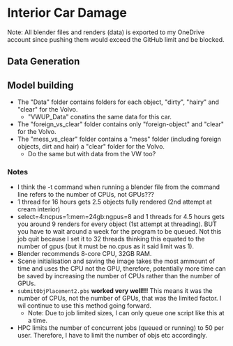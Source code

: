 # Interior Car Damage

Note: All blender files and renders (data) is exported to my OneDrive account since pushing them would exceed the GitHub limit and be blocked.

## Data Generation

## Model building
- The "Data" folder contains folders for each object, "dirty", "hairy" and "clear" for the Volvo.
    - "VWUP_Data" conatins the same data for this car.
- The "foreign_vs_clear" folder contains only "foreign-object" and "clear" for the Volvo.
- The "mess_vs_clear" folder contains a "mess" folder (including foreign objects, dirt and hair) a "clear" folder for the Volvo.
    - Do the same but with data from the VW too?


### Notes 
- I think the -t command when running a blender file from the command line refers to the number of CPUs, not GPUs???
- 1 thread for 16 hours gets 2.5 objects fully rendered (2nd attempt at cream interior)
- select=4:ncpus=1:mem=24gb:ngpus=8 and 1 threads for 4.5 hours gets you around 9 renders for every object (1st attempt at threading). BUT you have to wait around a week for the program to be queued. Not this job quit because I set it to 32 threads thinking this equated to the number of gpus (but it must be no.cpus as it said limit was 1).
- Blender recommends 8-core CPU, 32GB RAM. 
- Scene initialisation and saving the image takes the most ammount of time and uses the CPU not the GPU, therefore, potentially more time can be saved by increasing the number of CPUs rather than the number of GPUs.
- ```submitObjPlacement2.pbs``` **worked very well!!!** This means it was the number of CPUs, not the number of GPUs, that was the limited factor. I wil continue to use this method going forward.
    - Note: Due to job limited sizes, I can only queue one script like this at a time.
- HPC limits the number of concurrent jobs (queued or running) to 50 per user. Therefore, I have to limit the number of objs etc accordingly.